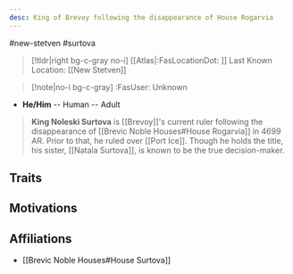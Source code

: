 ```yaml
---
desc: King of Brevoy following the disappearance of House Rogarvia
---
```

#new-stetven #surtova
>[!tldr|right bg-c-gray no-i] [[Atlas|:FasLocationDot: ]] Last Known Location: [[New Stetven]]

>[!note|no-i bg-c-gray] :FasUser: Unknown

- **He/Him** -- Human -- Adult

>**King Noleski Surtova** is [[Brevoy]]'s current ruler following the disappearance of [[Brevic Noble Houses#House Rogarvia]] in 4699 AR. Prior to that, he ruled over [[Port Ice]]. Though he holds the title, his sister, [[Natala Surtova]], is known to be the true decision-maker.

## Traits


## Motivations


## Affiliations
- [[Brevic Noble Houses#House Surtova]]
